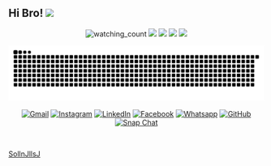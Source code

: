 <h2> Hi Bro! <img src="https://media2.giphy.com/media/QssGEmpkyEOhBCb7e1/giphy.gif?cid=ecf05e47a0n3gi1bfqntqmob8g9aid1oyj2wr3ds3mg700bl&rid=giphy.gif" width ="20"> </h1>

<p align='center'>
</p>
<p align="center">
	<img src="https://komarev.com/ghpvc/?username=getsecret&style=flat-squarec&color=blue" alt="watching_count" />
	<img src="https://img.shields.io/badge/Age-52-blueviolet" />
	<img src="https://img.shields.io/badge/Lives-Thailand-blueviolet" />
	<img src="https://img.shields.io/badge/Languages-English%20%26%20Thai-blueviolet" />
	<img src="https://img.shields.io/badge/Focus-Keyboard%20Learning-blueviolet" />
</p>

<p align = "center">
	<img src = "https://github.com/7oSkaaa/7oSkaaa/blob/output/github-contribution-grid-snake-dark.svg" alt = "Snake Game"/>
</p>

<p align="center">
	<a href="mailto:ahmed.chalat@gmail.com"><img img src="https://img.shields.io/badge/gmail-%23EA4335.svg?style=plastic&logo=gmail&logoColor=white" alt="Gmail"/></a>
	<a href="https://www.instagram.com/ahmed_getsecret/"><img src="https://img.shields.io/badge/instagram-%23E4405F.svg?style=plastic&logo=instagram&logoColor=white" alt="Instagram"/></a>
	<a href="https://www.linkedin.com/in/getsecret/"><img src="https://img.shields.io/badge/linkedin-%230A66C2.svg?style=plastic&logo=linkedin&logoColor=white" alt="LinkedIn"/></a>
	<a href="https://www.facebook.com/getsecret"><img src="https://img.shields.io/badge/facebook-%231877F2.svg?style=plastic&logo=facebook&logoColor=white" alt="Facebook"/></a>
	<a href="https://wa.me/0000000000"><img src="https://img.shields.io/badge/whatsapp-%2325D366.svg?style=plastic&logo=whatsapp&logoColor=white" alt="Whatsapp"/></a>
	<a href="https://github.com/getsecret"><img src="https://img.shields.io/badge/github-%23181717.svg?style=plastic&logo=github&logoColor=white" alt="GitHub"/></a>
	<a href="https://msng.link/o/?ahmed.getsecret=sc"><img src="https://img.shields.io/badge/snapchat-%23FFFC00.svg?style=plastic&logo=snapchat&logoColor=black" alt="Snap Chat"/></a>
</p>

<p align="center">
        <a href="https://github.com/getsecret/" align="center" ><img align="center"  alt="" src="https://visitor-badge.laobi.icu/badge?page_id=getsecret.getsecret"></a>
</p>


[SollnJllsJ](https://github.com/getsecret)

<!--
getsecret
**getsecret/getsecret** is a ✨ _special_ ✨ repository because its `README.md` (this file) appears on your GitHub profile.
Here are some ideas to get you started:
- 🔭 I’m currently working on ...
- 🌱 I’m currently learning ...
- 👯 I’m looking to collaborate on ...
- 🤔 I’m looking for help with ...
- 💬 Ask me about ...
- 📫 How to reach me: ...
- 😄 Pronouns: ...
- ⚡ Fun fact: ...
-->
